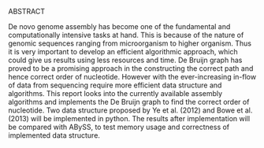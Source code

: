 ABSTRACT

De novo genome assembly has become one of the fundamental and computationally intensive tasks at hand. This is because of the nature of genomic sequences ranging from microorganism to higher organism. Thus it is very important to develop an efficient algorithmic approach, which could give us results using less resources and time. De Bruijn graph has proved to be a promising approach in the constructing the correct path and hence correct order of nucleotide. However with the ever-increasing in-flow of data from sequencing require more efficient data structure and algorithms. This report looks into the currently available assembly algorithms and implements the De Bruijn graph to find the correct order of nucleotide. Two data structure proposed by Ye et al. (2012) and Bowe et al. (2013) will be implemented in python. The results after implementation will be compared with ABySS, to test memory usage and correctness of implemented data structure.
